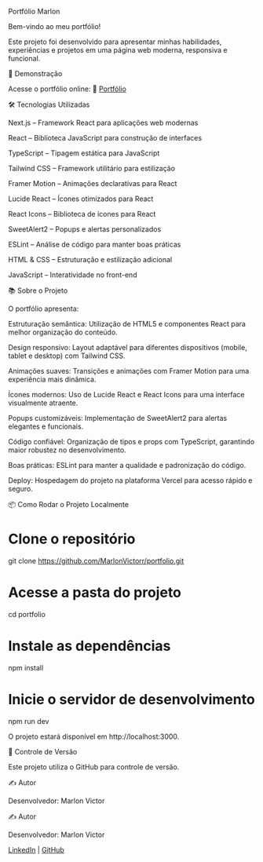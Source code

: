 Portfólio Marlon

Bem-vindo ao meu portfólio!

Este projeto foi desenvolvido para apresentar minhas habilidades, experiências e projetos em uma página web moderna, responsiva e funcional.

🚀 Demonstração

Acesse o portfólio online:
🔗 [Portfólio](https://portfolio-chi-dusky-63.vercel.app)

🛠️ Tecnologias Utilizadas

Next.js – Framework React para aplicações web modernas

React – Biblioteca JavaScript para construção de interfaces

TypeScript – Tipagem estática para JavaScript

Tailwind CSS – Framework utilitário para estilização

Framer Motion – Animações declarativas para React

Lucide React – Ícones otimizados para React

React Icons – Biblioteca de ícones para React

SweetAlert2 – Popups e alertas personalizados

ESLint – Análise de código para manter boas práticas

HTML & CSS – Estruturação e estilização adicional

JavaScript – Interatividade no front-end


📚 Sobre o Projeto

O portfólio apresenta:

Estruturação semântica: Utilização de HTML5 e componentes React para melhor organização do conteúdo.

Design responsivo: Layout adaptável para diferentes dispositivos (mobile, tablet e desktop) com Tailwind CSS.

Animações suaves: Transições e animações com Framer Motion para uma experiência mais dinâmica.

Ícones modernos: Uso de Lucide React e React Icons para uma interface visualmente atraente.

Popups customizáveis: Implementação de SweetAlert2 para alertas elegantes e funcionais.

Código confiável: Organização de tipos e props com TypeScript, garantindo maior robustez no desenvolvimento.

Boas práticas: ESLint para manter a qualidade e padronização do código.

Deploy: Hospedagem do projeto na plataforma Vercel para acesso rápido e seguro.


📦 Como Rodar o Projeto Localmente

# Clone o repositório
git clone https://github.com/MarlonVictorr/portfolio.git

# Acesse a pasta do projeto
cd portfolio

# Instale as dependências
npm install

# Inicie o servidor de desenvolvimento
npm run dev

O projeto estará disponível em http://localhost:3000.

📌 Controle de Versão

Este projeto utiliza o GitHub para controle de versão.

✍️ Autor

Desenvolvedor: Marlon Victor

✍️ Autor

Desenvolvedor: Marlon Victor

[LinkedIn](https://www.linkedin.com/in/seu-linkedin) | [GitHub](https://github.com/MarlonVictorr)


